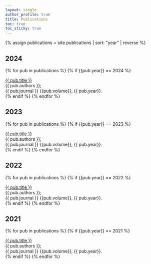 ```yaml
---
layout: single
author_profile: true
title: Publications
toc: true
toc_sticky: true
---
```


{% assign publications = site.publications | sort: "year" | reverse %}

## 2024

{% for pub in publications %}
{% if {{pub.year}} == 2024 %}
<div class="pubitem">
  <div class="pubtitle"><a href="{{pub.link}}" >{{ pub.title }}</a> </div>
  <div class="pubauthors">{{ pub.authors }};</div>
  <div class="pubinfo">{{ pub.journal }} {{pub.volume}}, {{ pub.year}}.</div>
</div>
{% endif %}
{% endfor %}

## 2023

{% for pub in publications %}
{% if {{pub.year}} == 2023 %}
<div class="pubitem">
  <div class="pubtitle"><a href="{{pub.link}}" >{{ pub.title }}</a> </div>
  <div class="pubauthors">{{ pub.authors }};</div>
  <div class="pubinfo">{{ pub.journal }} {{pub.volume}}, {{ pub.year}}.</div>
</div>
{% endif %}
{% endfor %}


## 2022

{% for pub in publications %}
{% if {{pub.year}} == 2022 %}
<div class="pubitem">
  <div class="pubtitle"><a href="{{pub.link}}" >{{ pub.title }}</a> </div>
  <div class="pubauthors">{{ pub.authors }};</div>
  <div class="pubinfo">{{ pub.journal }} {{pub.volume}}, {{ pub.year}}.</div>
</div>
{% endif %}
{% endfor %}


## 2021

{% for pub in publications %}
{% if {{pub.year}} == 2021 %}
<div class="pubitem">
  <div class="pubtitle"><a href="{{pub.link}}" >{{ pub.title }}</a> </div>
  <div class="pubauthors">{{ pub.authors }};</div>
  <div class="pubinfo">{{ pub.journal }} {{pub.volume}}, {{ pub.year}}.</div>
</div>
{% endif %}
{% endfor %}

